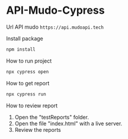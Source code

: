 # API-Mudo-Cypress

Url API mudo 
`
https://api.mudoapi.tech
`

Install package  
```bash
npm install
```

How to run project
```bash
npx cypress open
```

How to get report
```bash
npx cypress run
```

How to review report
1. Open the "testReports" folder.
2. Open the file "index.html" with a live server.
3. Review the reports
